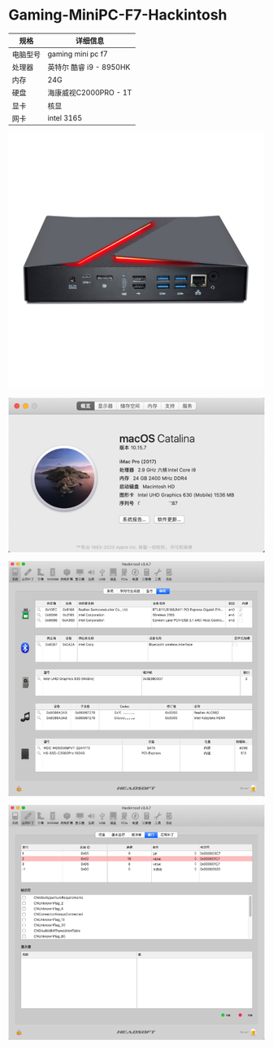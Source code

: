 # Gaming-MiniPC-F7-Hackintosh

|  规格   | 详细信息  |
|  ----  | ----  |
| 电脑型号  | gaming mini pc f7 |
| 处理器  | 英特尔 酷睿 i9 - 8950HK |
| 内存  | 24G |
| 硬盘  | 海康威视C2000PRO - 1T |
| 显卡  | 核显 |
| 网卡  | intel 3165 |

![](Screenshot/cc554687-0792-4717-ab7a-4ed10c745635.jpg)

![](Screenshot/1.png)

![](Screenshot/2.png)

![](Screenshot/3.png)
